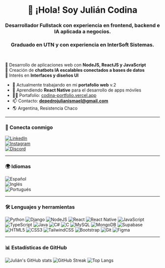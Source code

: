 <h1 align="center">👋 ¡Hola! Soy Julián Codina</h1>
<h3 align="center">Desarrollador Fullstack con experiencia en frontend, backend e IA aplicada a negocios.</h3>
<h3 align="center">Graduado en UTN y con experiencia en InterSoft Sistemas.</h3> 
<br/>

🔹 Desarrollo de aplicaciones web con **NodeJS, ReactJS y JavaScript**  
🔹 Creación de **chatbots IA escalables conectados a bases de datos**  
🔹 Interés en **Interfaces y diseños UI**  

- 🔭 Actualmente trabajando en mi **portafolio web** v.2
- 📱 Aprendiendo **React Native** para el desarrollo de apps móviles  
- 👨‍💻 Portafolio: [codina-portfolio.vercel.app](https://codina-portfolio.vercel.app/)  
- 📫 Contacto: **depedrojulianismael@gmail.com**  
- 🌎 Argentina, Resistencia Chaco  

---

### 📌 Conecta conmigo
[![LinkedIn](https://img.shields.io/badge/LinkedIn-Julian%20Codina-blue?style=flat-square&logo=linkedin)](https://linkedin.com/in/julián-codina-de-pedro)  
[![Instagram](https://img.shields.io/badge/Instagram-@yulian.drawing-E4405F?style=flat-square&logo=instagram&logoColor=white)](https://instagram.com/yulian.drawing)  
[![Discord](https://img.shields.io/badge/Discord-dragonfire3624-5865F2?style=flat-square&logo=discord&logoColor=white)](https://discord.gg/dragonfire9)  

---

### 🌍 Idiomas
![Español](https://img.shields.io/badge/Español-Nativo-red?style=flat-square)  
![Inglés](https://img.shields.io/badge/Inglés-B2-blue?style=flat-square)  
![Portugués](https://img.shields.io/badge/Portugués-A2-green?style=flat-square)  

---

### 🛠 Lenguajes y herramientas
![Python](https://img.shields.io/badge/Python-3776AB?style=flat-square&logo=python&logoColor=white)
![Django](https://img.shields.io/badge/Django-092E20?style=flat-square&logo=django&logoColor=white)
![NodeJS](https://img.shields.io/badge/Node.js-339933?style=flat-square&logo=node.js&logoColor=white)
![React](https://img.shields.io/badge/React-20232A?style=flat-square&logo=react&logoColor=61DAFB)
![React Native](https://img.shields.io/badge/React%20Native-20232A?style=flat-square&logo=react&logoColor=61DAFB)
![JavaScript](https://img.shields.io/badge/JavaScript-F7DF1E?style=flat-square&logo=javascript&logoColor=black)
![TypeScript](https://img.shields.io/badge/TypeScript-3178C6?style=flat-square&logo=typescript&logoColor=white)
![Java](https://img.shields.io/badge/Java-ED8B00?style=flat-square&logo=openjdk&logoColor=white)
![C#](https://img.shields.io/badge/C%23-239120?style=flat-square&logo=csharp&logoColor=white)
![C](https://img.shields.io/badge/C-00599C?style=flat-square&logo=c&logoColor=white)
![MySQL](https://img.shields.io/badge/MySQL-4479A1?style=flat-square&logo=mysql&logoColor=white)
![MongoDB](https://img.shields.io/badge/MongoDB-47A248?style=flat-square&logo=mongodb&logoColor=white)
![Supabase](https://img.shields.io/badge/Supabase-3ECF8E?style=flat-square&logo=supabase&logoColor=white)
![HTML5](https://img.shields.io/badge/HTML5-E34F26?style=flat-square&logo=html5&logoColor=white)
![CSS3](https://img.shields.io/badge/CSS3-1572B6?style=flat-square&logo=css3&logoColor=white)
![TailwindCSS](https://img.shields.io/badge/Tailwind_CSS-38B2AC?style=flat-square&logo=tailwind-css&logoColor=white)
![Bootstrap](https://img.shields.io/badge/Bootstrap-7952B3?style=flat-square&logo=bootstrap&logoColor=white)
![Git](https://img.shields.io/badge/Git-F05032?style=flat-square&logo=git&logoColor=white)
![Figma](https://img.shields.io/badge/Figma-F24E1E?style=flat-square&logo=figma&logoColor=white)

---

### 📊 Estadísticas de GitHub
![Julián's GitHub stats](https://github-readme-stats.vercel.app/api?username=juliancodina&show_icons=true&theme=tokyonight&hide_border=true)
![GitHub Streak](https://streak-stats.demolab.com?user=juliancodina&theme=tokyonight&hide_border=true)
![Top Langs](https://github-readme-stats.vercel.app/api/top-langs/?username=juliancodina&layout=compact&theme=tokyonight)
